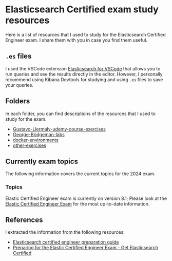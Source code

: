 # Elasticsearch Certified exam study resources

Here is a list of resources that I used to study for the Elasticsearch Certified Engineer exam. I share them with you in case you find them useful.

## `.es` files

I used the VSCode extension [Elasticsearch for VSCode](https://marketplace.visualstudio.com/items?itemName=ria.elastic) that allows you to run queries and see the results directly in the editor. However, I personally recommend using Kibana Devtools for studying and using `.es` files to save your queries.

## Folders

In each folder, you can find descriptions of the resources that I used to study for the exam.

- [Gustavo-Llermaly-udemy-course-exercises](Gustavo-Llermaly-udemy-course-exercises/README.md)
- [George-Bridgeman-labs](George-Bridgeman-labs/README.md)
- [docker-environments](docker-environments/README.md)
- [other-exercises](other-exercises/README.md)

## Currently exam topics

The following information covers the current topics for the 2024 exam.

### Topics

Elastic Certified Engineer exam is currently on version 8.1; Please look at the [Elastic Certified Engineer Exam](https://www.elastic.co/es/training/elastic-certified-engineer-exam) for the most up-to-date information.

## References

I extracted the information from the following resources:

- [Elasticsearch certified engineer preparation guide](https://raman-kasthuri.medium.com/elastic-search-certified-engineer-preparation-guide-b1f591e4026e)
- [Preparing for the Elastic Certified Engineer Exam - Get Elasticsearch Certified](https://youtu.be/9UpB-s_ZfNE?si=XhO9DjM2N6FkHtTV)
